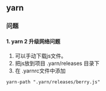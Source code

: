 ## yarn

### 问题

#### 1. yarn 2 升级网络问题

1. 可以手动下载js文件。
2. 把js放到项目 .yarn/releases 目录下
3. 在 .yarnrc文件中添加
```
yarn-path ".yarn/releases/berry.js"
```
